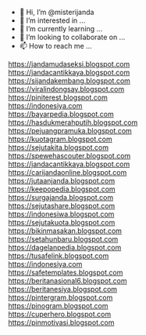 - 👋 Hi, I’m @misterijanda
- 👀 I’m interested in ...
- 🌱 I’m currently learning ...
- 💞️ I’m looking to collaborate on ...
- 📫 How to reach me ...

<!---
misterijanda/misterijanda is a ✨ special ✨ repository because its `README.md` (this file) appears on your GitHub profile.
You can click the Preview link to take a look at your changes.
--->

https://jandamudaseksi.blogspot.com  
https://jandacantikkaya.blogspot.com  
https://sijandakembang.blogspot.com  
https://viralindongsay.blogspot.com  
https://piniterest.blogspot.com  
https://indonesiya.com  
https://bayarpedia.blogspot.com  
https://hasdukmerahputih.blogspot.com  
https://pejuangpramuka.blogspot.com  
https://kuotagram.blogspot.com  
https://sejutakita.blogspot.com  
https://spewehascouter.blogspot.com  
https://jandacantikkaya.blogspot.com  
https://carijandaonline.blogspot.com  
https://jutaanjanda.blogspot.com  
https://keepopedia.blogspot.com  
https://surgajanda.blogspot.com  
https://sejutashare.blogspot.com  
https://indonesiwa.blogspot.com  
https://sejutakuota.blogspot.com  
https://bikinmasakan.blogspot.com  
https://setahunbaru.blogspot.com  
https://dagelanpedia.blogspot.com  
https://tusafelink.blogspot.com  
https://indonesiya.com  
https://safetemplates.blogspot.com  
https://beritanasional6.blogspot.com  
https://beritanesiya.blogspot.com  
https://pintergram.blogspot.com  
https://pinogram.blogspot.com  
https://cuperhero.blogspot.com  
https://pinmotivasi.blogspot.com  
